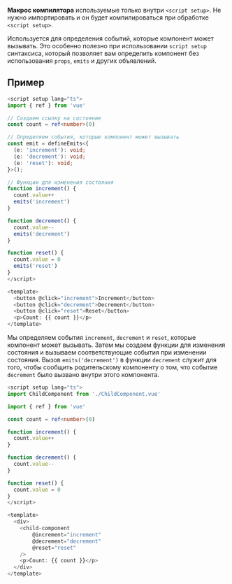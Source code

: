 **Макрос компилятора** используемые только внутри `<script setup>`. Не нужно импортировать и он будет компилироваться при обработке `<script setup>`.

Используется для определения событий, которые компонент может вызывать. Это особенно полезно при использовании `script setup` синтаксиса, который позволяет вам определить компонент без использования `props`, `emits` и других объявлений.

## Пример

```ts
<script setup lang="ts">
import { ref } from 'vue'

// Создаем ссылку на состояние
const count = ref<number>(0)

// Определяем события, которые компонент может вызывать
const emit = defineEmits<{
  (e: 'increment'): void;
  (e: 'decrement'): void;
  (e: 'reset'): void;
}>();

// Функции для изменения состояния
function increment() {
  count.value++
  emits('increment')
}

function decrement() {
  count.value--
  emits('decrement')
}

function reset() {
  count.value = 0
  emits('reset')
}
</script>

<template>
  <button @click="increment">Increment</button>
  <button @click="decrement">Decrement</button>
  <button @click="reset">Reset</button>
  <p>Count: {{ count }}</p>
</template>
```

Мы определяем события `increment`, `decrement` и `reset`, которые компонент может вызывать. Затем мы создаем функции для изменения состояния и вызываем соответствующие события при изменении состояния. Вызов `emits('decrement')` в функции `decrement` служит для того, чтобы сообщить родительскому компоненту о том, что событие `decrement` было вызвано внутри этого компонента.

```ts
<script setup lang="ts">
import ChildComponent from './ChildComponent.vue'

import { ref } from 'vue'

const count = ref<number>(0)

function increment() {
  count.value++
}

function decrement() {
  count.value--
}

function reset() {
  count.value = 0
}
</script>

<template>
  <div>
    <child-component 
	    @increment="increment" 
	    @decrement="decrement" 
	    @reset="reset" 
	/>
    <p>Count: {{ count }}</p>
  </div>
</template>
```